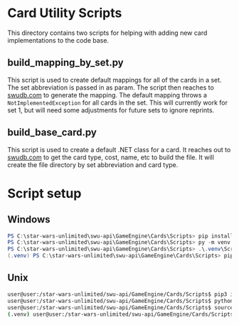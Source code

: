 # Card Utility Scripts
This directory contains two scripts for helping with adding new card implementations to the code base.
## build_mapping_by_set.py
This script is used to create default mappings for all of the cards in a set. The set abbreviation is passed in as param. The script then reaches to [swudb.com](https://swudb.com) to generate the mapping. The default mapping throws a `NotImplementedException` for all cards in the set. This will currently work for set 1, but will need some adjustments for future sets to ignore reprints.
## build_base_card.py
This script is used to create a default .NET class for a card. It reaches out to [swudb.com](https://swudb.com) to get the card type, cost, name, etc to build the file. It will create the file directory by set abbreviation and card type.
# Script setup
## Windows
```powershell
PS C:\star-wars-unlimited\swu-api\GameEngine\Cards\Scripts> pip install virtualenv
PS C:\star-wars-unlimited\swu-api\GameEngine\Cards\Scripts> py -m venv .venv
PS C:\star-wars-unlimited\swu-api\GameEngine\Cards\Scripts> .\.venv\Scripts\activate
(.venv) PS C:\star-wars-unlimited\swu-api\GameEngine\Cards\Scripts> pip -r .\requirements.txt
```
## Unix
```bash
user@user:/star-wars-unlimited/swu-api/GameEngine/Cards/Scripts$ pip3 install virtualenv
user@user:/star-wars-unlimited/swu-api/GameEngine/Cards/Scripts$ python3 -m venv .venv
user@user:/star-wars-unlimited/swu-api/GameEngine/Cards/Scripts$ source .venv/bin/activate
(.venv) user@user:/star-wars-unlimited/swu-api/GameEngine/Cards/Scripts$ pip3 install -r requirements.txt
```
